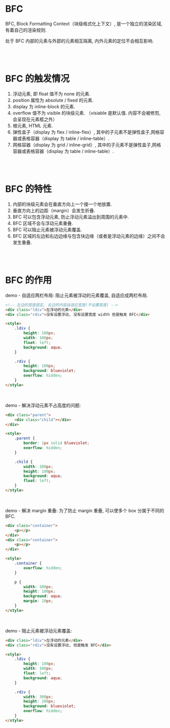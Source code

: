 # BFC

BFC, Block Formatting Context（块级格式化上下文）, 是一个独立的渲染区域, 有着自己的渲染规则.

处于 BFC 内部的元素与外部的元素相互隔离, 内外元素的定位不会相互影响.

<br><br>

# BFC 的触发情况

1.  浮动元素, 即 float 值不为 none 的元素.
2.  position 属性为 absolute / fixed 的元素.
3.  display 为 inline-block 的元素.
4.  overflow 值不为 visible 的块级元素. （visiable 是默认值. 内容不会被修剪, 会呈现在元素框之外）
5.  根元素, HTML 元素.
6.  弹性盒子（display 为 flex / inline-flex）, 其中的子元素不是弹性盒子,网格容器或表格容器（display 为 table / inline-table）.
7.  网格容器（display 为 grid / inline-grid）, 其中的子元素不是弹性盒子,网格容器或表格容器（display 为 table / inline-table）.

<br><br>

# BFC 的特性

1. 内部的块级元素会在垂直方向上一个接一个地放置.
2. 垂直方向上的边距（margin）会发生折叠.
3. BFC 可以包含浮动元素, 防止浮动元素溢出到周围的元素中.
4. BFC 区域不会与浮动元素重叠.
5. BFC 可以阻止元素被浮动元素覆盖.
6. BFC 区域的左边和右边边缘与包含块边缘（或者是浮动元素的边缘）之间不会发生重叠.

<br><br>

# BFC 的作用

demo - 自适应两栏布局: 阻止元素被浮动的元素覆盖, 自适应成两栏布局.

```html
<!-- 左边的宽度固定, 右边的内容自适应宽度(不设置宽度) -->
<div class="ldiv">左浮动的元素</div>
<div class="rdiv">没有设置浮动, 没有设置宽度 width 但是触发 BFC</div>

<style>
    .ldiv {
        height: 100px;
        width: 100px;
        float: left;
        background: aqua;
    }

    .rdiv {
        height: 100px;
        background: blueviolet;
        overflow: hidden;
    }
</style>
```

<br>

demo - 解决浮动元素不占高度的问题:

```html
<div class="parent">
    <div class="child"></div>
</div>

<style>
    .parent {
        border: 1px solid blueviolet;
        overflow: hidden;
    }

    .child {
        width: 100px;
        height: 100px;
        background: aqua;
        float: left;
    }
</style>
```

<br>

demo - 解决 margin 重叠: 为了防止 margin 重叠, 可以使多个 box 分属于不同的 BFC.

```html
<div class="container">
    <p></p>
</div>
<div class="container">
    <p></p>
</div>

<style>
    .container {
        overflow: hidden;
    }

    p {
        width: 100px;
        height: 100px;
        background: aqua;
        margin: 10px;
    }
</style>
```

<br>

demo - 阻止元素被浮动元素覆盖:

```html
<div class="ldiv">左浮动的元素</div>
<div class="rdiv">没有设置浮动, 但是触发 BFC</div>

<style>
    .ldiv {
        height: 100px;
        width: 100px;
        float: left;
        background: aqua;
    }

    .rdiv {
        width: 300px;
        height: 200px;
        background: blueviolet;
        overflow: hidden;
    }
</style>
```

<br>
